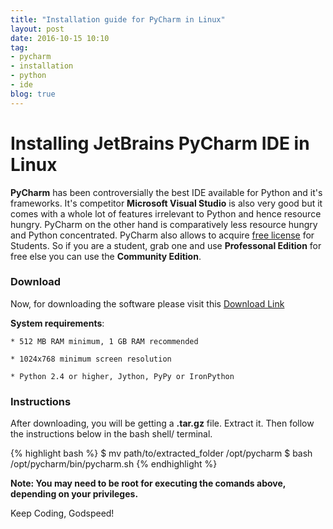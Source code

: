 ```yaml
---
title: "Installation guide for PyCharm in Linux"
layout: post
date: 2016-10-15 10:10
tag:
- pycharm
- installation
- python
- ide
blog: true
---
```


# Installing JetBrains PyCharm IDE in Linux

**PyCharm** has been controversially the best IDE available for Python and it's frameworks. It's competitor **Microsoft Visual Studio** is also very good but it comes with a whole lot of features irrelevant to Python and hence resource hungry. PyCharm on the other hand is comparatively less resource hungry and Python concentrated. PyCharm also allows to acquire [free license](https://www.jetbrains.com/student/) for Students. So if you are a student, grab one and use **Professonal Edition** for free else you can use the **Community Edition**.

### Download

Now, for downloading the software please visit this [Download Link](https://www.jetbrains.com/pycharm/download/#section=linux)


**System requirements**:

    * 512 MB RAM minimum, 1 GB RAM recommended

    * 1024x768 minimum screen resolution

    * Python 2.4 or higher, Jython, PyPy or IronPython

### Instructions

After downloading, you will be getting a **.tar.gz** file. Extract it. Then follow the instructions below in the bash shell/ terminal.

{% highlight bash %}
$ mv path/to/extracted_folder /opt/pycharm
$ bash /opt/pycharm/bin/pycharm.sh
{% endhighlight %}

**Note: You may need to be root for executing the comands above, depending on your privileges.**

Keep Coding, Godspeed!